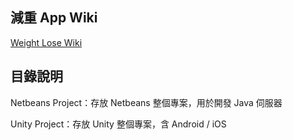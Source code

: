 ## 減重 App Wiki

[Weight Lose Wiki](https://github.com/Lolikitty/Weight-Lose/wiki)

## 目錄說明

Netbeans Project：存放 Netbeans 整個專案，用於開發 Java 伺服器 

Unity Project：存放 Unity 整個專案，含 Android / iOS
